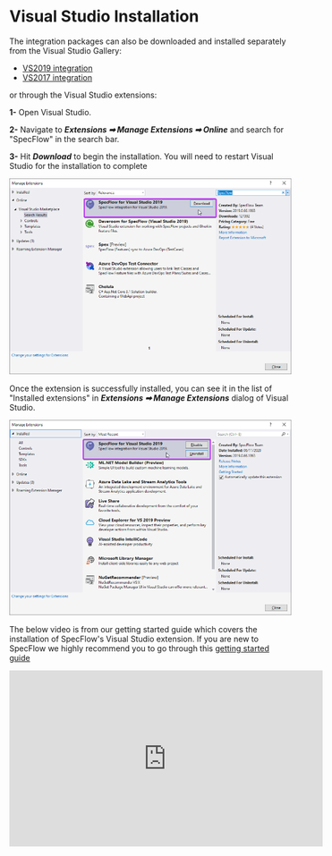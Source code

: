 # Visual Studio Installation

The integration packages can also be downloaded and installed separately from the Visual Studio Gallery:  

* [VS2019 integration](https://marketplace.visualstudio.com/items?itemName=TechTalkSpecFlowTeam.SpecFlowForVisualStudio)
* [VS2017 integration](https://marketplace.visualstudio.com/items?itemName=TechTalkSpecFlowTeam.SpecFlowforVisualStudio2017)

or through the Visual Studio extensions:

**1-** Open Visual Studio.

**2-** Navigate to ***Extensions ➡ Manage Extensions ➡ Online*** and search for "SpecFlow" in the search bar.

**3-** Hit ***Download*** to begin the installation. You will need to restart Visual Studio for the installation to complete

![VisualStudio_installation](../_static/images/extension_dialog_installation.png)

Once the extension is successfully installed, you can see it in the list of "Installed extensions" in  ***Extensions ➡ Manage Extensions*** dialog of Visual Studio.

![VisualStudio_Installed](../_static/images/extension_dialog_installedv2.png)

The below video is from our getting started guide which covers the installation of SpecFlow's Visual Studio extension. If you are new to SpecFlow we highly recommend you to go through this [getting started guide](https://docs.specflow.org/projects/getting-started/en/latest/GettingStarted/Step1.html)

<iframe width="560" height="315" src="https://www.youtube.com/embed/tDEgfCn31o0" frameborder="0" allow="accelerometer; autoplay; clipboard-write; encrypted-media; gyroscope; picture-in-picture" allowfullscreen></iframe>
